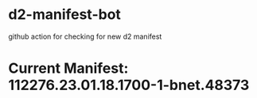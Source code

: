 # d2-manifest-bot
github action for checking for new d2 manifest

# Current Manifest: 112276.23.01.18.1700-1-bnet.48373